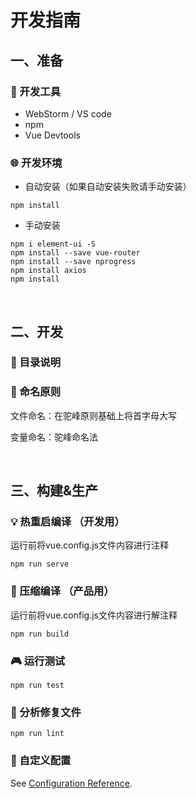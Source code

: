 # 开发指南

## 一、准备

### :hammer: 开发工具
- WebStorm / VS code
- npm
- Vue Devtools

### :globe_with_meridians: 开发环境

- 自动安装（如果自动安装失败请手动安装）
```
npm install
```

- 手动安装
```
npm i element-ui -S
npm install --save vue-router
npm install --save nprogress
npm install axios
npm install
```

<br>

## 二、开发

### :book:  目录说明



### :walking:  命名原则

文件命名：在驼峰原则基础上将首字母大写

变量命名：驼峰命名法



<br>

## 三、构建&生产

### :bulb: 热重启编译 （开发用）
运行前将vue.config.js文件内容进行注释
```
npm run serve
```

### :flags: 压缩编译 （产品用）
运行前将vue.config.js文件内容进行解注释
```
npm run build
```

### :video_game: 运行测试
```
npm run test
```

### :wind_chime: 分析修复文件
```
npm run lint
```

### :paperclip: 自定义配置
See [Configuration Reference](https://cli.vuejs.org/config/).